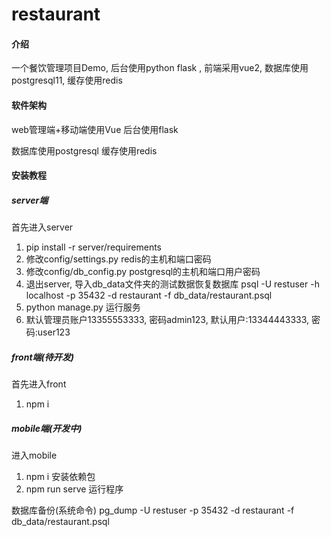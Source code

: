 # restaurant

#### 介绍
一个餐饮管理项目Demo, 后台使用python flask , 前端采用vue2, 数据库使用postgresql11, 缓存使用redis

#### 软件架构
web管理端+移动端使用Vue
后台使用flask

数据库使用postgresql
缓存使用redis

#### 安装教程

##### server端
首先进入server
1.  pip install -r server/requirements
2.  修改config/settings.py redis的主机和端口密码
3.  修改config/db_config.py postgresql的主机和端口用户密码
4.  退出server, 导入db_data文件夹的测试数据恢复数据库 psql -U restuser -h localhost -p 35432 -d restaurant -f db_data/restaurant.psql
5.  python manage.py 运行服务
6.  默认管理员账户13355553333, 密码admin123, 默认用户:13344443333, 密码:user123

##### front端(待开发)
首先进入front
1.  npm i

##### mobile端(开发中)
进入mobile
1. npm i 安装依赖包
2. npm run serve 运行程序

数据库备份(系统命令)
pg_dump -U restuser -p 35432 -d restaurant -f db_data/restaurant.psql
